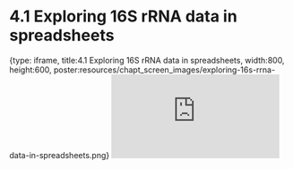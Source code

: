 # 4.1 Exploring 16S rRNA data in spreadsheets
 
{type: iframe, title:4.1 Exploring 16S rRNA data in spreadsheets, width:800, height:600, poster:resources/chapt_screen_images/exploring-16s-rrna-data-in-spreadsheets.png}
![](https://sayumiyork.github.io/miniCURE-16S_Test/exploring-16s-rrna-data-in-spreadsheets.html)
 

 
